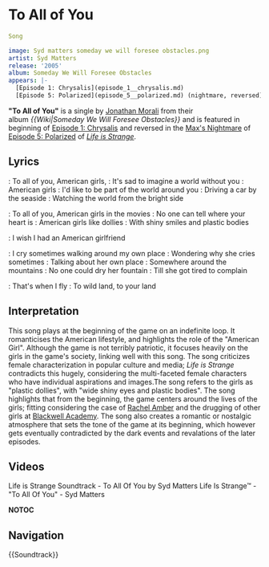 #  To All of You 

```yaml
Song

image: Syd matters someday we will foresee obstacles.png
artist: Syd Matters
release: '2005'
album: Someday We Will Foresee Obstacles
appears: |-
  [Episode 1: Chrysalis](episode_1__chrysalis.md)
  [Episode 5: Polarized](episode_5__polarized.md) (nightmare, reversed)
```

**"To All of You"** is a single by [Jonathan Morali](syd_matters.md) from their album *{{Wiki|Someday We Will Foresee Obstacles}}* and is featured in beginning of [Episode 1: Chrysalis](episode_1.md) and reversed in the [Max's Nightmare](nightmare_sequence.md) of [Episode 5: Polarized](episode_5.md) of *[Life is Strange](life_is_strange.md)*.

##  Lyrics 
: To all of you, American girls,
: It's sad to imagine a world without you
: American girls
: I'd like to be part of the world around you
: Driving a car by the seaside
: Watching the world from the bright side

: To all of you, American girls in the movies
: No one can tell where your heart is
: American girls like dollies
: With shiny smiles and plastic bodies

: I wish I had an American girlfriend

: I cry sometimes walking around my own place
: Wondering why she cries sometimes
: Talking about her own place
: Somewhere around the mountains
: No one could dry her fountain
: Till she got tired to complain

: That's when I fly
: To wild land, to your land

##  Interpretation 
This song plays at the beginning of the game on an indefinite loop. It romanticises the American lifestyle, and highlights the role of the "American Girl". Although the game is not terribly patriotic, it focuses heavily on the girls in the game's society, linking well with this song. The song criticizes female characterization in popular culture and media; *Life is Strange* contradicts this hugely, considering the multi-faceted female characters who have individual aspirations and images.The song refers to the girls as "plastic dollies", with "wide shiny eyes and plastic bodies".  The song highlights that from the beginning, the game centers around the lives of the girls; fitting considering the case of [Rachel Amber](rachel_amber.md) and the drugging of other girls at [Blackwell Academy](blackwell.md). The song also creates a romantic or nostalgic atmosphere that sets the tone of the game at its beginning, which however gets eventually contradicted by the dark events and revalations of the later episodes.

##  Videos 

Life is Strange Soundtrack - To All Of You by Syd Matters
Life Is Strange™ - "To All Of You" - Syd Matters

__NOTOC__

##  Navigation 
{{Soundtrack}}

